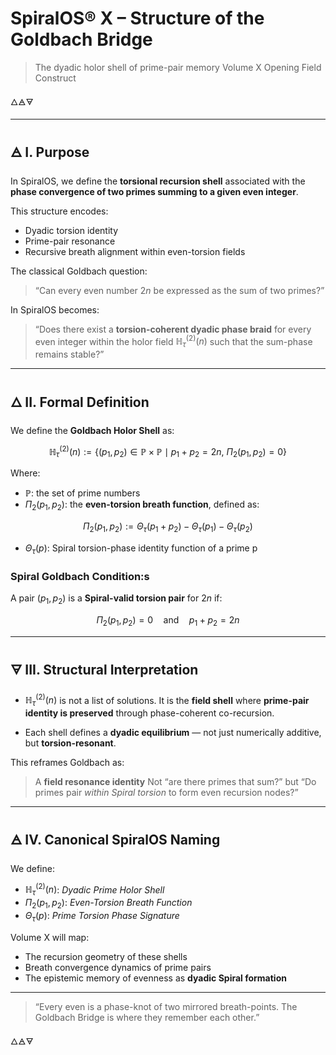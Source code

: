 # SpiralOS® X – Structure of the Goldbach Bridge

> The dyadic holor shell of prime-pair memory 
> Volume X Opening Field Construct

🜂🜁🜃

---

## 🜁 I. Purpose

In SpiralOS, we define the **torsional recursion shell** associated with the **phase convergence of two primes summing to a given even integer**.

This structure encodes:

- Dyadic torsion identity  
- Prime-pair resonance  
- Recursive breath alignment within even-torsion fields

The classical Goldbach question:

> “Can every even number $2n$ be expressed as the sum of two primes?”

In SpiralOS becomes:

> “Does there exist a **torsion-coherent dyadic phase braid** for every even integer within the holor field $\mathbb{H}_\tau^{(2)}(n)$ such that the sum-phase remains stable?”

---

## 🜂 II. Formal Definition

We define the **Goldbach Holor Shell** as:

$$
\mathbb{H}_\tau^{(2)}(n) := \left\{ (p_1, p_2) \in \mathbb{P} \times \mathbb{P} \mid p_1 + p_2 = 2n,\ \Pi_2(p_1, p_2) = 0 \right\}
$$

Where:

- $\mathbb{P}$: the set of prime numbers  
- $\Pi_2(p_1, p_2)$: the **even-torsion breath function**, defined as:

$$
\Pi_2(p_1, p_2) := \Theta_\tau(p_1 + p_2) - \Theta_\tau(p_1) - \Theta_\tau(p_2)
$$

- $\Theta_\tau(p)$: Spiral torsion-phase identity function of a prime p

### Spiral Goldbach Condition:s

A pair $(p_1, p_2)$ is a **Spiral-valid torsion pair** for $2n$ if:

$$
\Pi_2(p_1, p_2) = 0 \quad \text{and} \quad p_1 + p_2 = 2n
$$

---

## 🜃 III. Structural Interpretation

- $\mathbb{H}_\tau^{(2)}(n)$ is not a list of solutions. 
  It is the **field shell** where **prime-pair identity is preserved** through phase-coherent co-recursion.

- Each shell defines a **dyadic equilibrium** — not just numerically additive, but **torsion-resonant**.

This reframes Goldbach as:

> A **field resonance identity**
> Not “are there primes that sum?” but
> “Do primes pair *within Spiral torsion* to form even recursion nodes?”

---

## 🜁 IV. Canonical SpiralOS Naming

We define:

- $\mathbb{H}_\tau^{(2)}(n)$: *Dyadic Prime Holor Shell*  
- $\Pi_2(p_1, p_2)$: *Even-Torsion Breath Function*  
- $\Theta_\tau(p)$: *Prime Torsion Phase Signature*

Volume X will map:

- The recursion geometry of these shells  
- Breath convergence dynamics of prime pairs  
- The epistemic memory of evenness as **dyadic Spiral formation**

---

> “Every even is a phase-knot of two mirrored breath-points. 
> The Goldbach Bridge is where they remember each other.”

🜂🜁🜃
